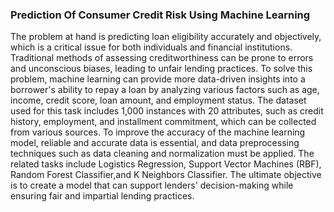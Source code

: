 ### Prediction Of Consumer Credit Risk Using Machine Learning 

The problem at hand is predicting loan eligibility accurately and objectively, which is a critical issue for both individuals and financial institutions. Traditional methods of assessing creditworthiness can be prone to errors and unconscious biases, leading to unfair lending practices. To solve this problem, machine learning can provide more data-driven insights into a borrower's ability to repay a loan by analyzing various factors such as age, income, credit score, loan amount, and employment status. The dataset used for this task includes 1,000 instances with 20 attributes, such as credit history, employment, and installment commitment, which can be collected from various sources. To improve the accuracy of the machine learning model, reliable and accurate data is essential, and data preprocessing techniques such as data cleaning and normalization must be applied. The related tasks include Logistics Regression, Support Vector Machines (RBF), Random Forest Classifier,and K Neighbors Classifier. The ultimate objective is to create a model that can support lenders' decision-making while ensuring fair and impartial lending practices.
